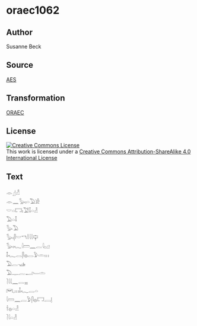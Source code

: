# oraec1062

## Author

Susanne Beck

## Source

[AES](https://github.com/simondschweitzer/aes)

## Transformation

[ORAEC](https://oraec.github.io/)

## License

<a rel="license" href="http://creativecommons.org/licenses/by-sa/4.0/"><img alt="Creative Commons License" style="border-width:0" src="https://i.creativecommons.org/l/by-sa/4.0/88x31.png" /></a><br />This work is licensed under a <a rel="license" href="http://creativecommons.org/licenses/by-sa/4.0/">Creative Commons Attribution-ShareAlike 4.0 International License</a>

## Text

𓁹𓊨𓀭<br>
𓁹𓈖𓅭𓏤𓏏𓅐𓀀<br>
𓎟𓏏𓉐𓏤𓅑𓄤𓏏𓁐<br>
𓅐𓏏𓄤<br>
𓅭𓅐<br>
𓅭𓏤𓋴𓎟𓎔𓎛𓇋𓇋𓊡<br>
𓅭𓏤𓆑𓇋𓏠𓈖𓐛𓇋𓊪𓊒<br>
𓄤𓆑𓂋𓋴𓐍𓂋𓅱𓏛𓏥<br>
𓅐𓐛𓊛<br>
𓅐𓊃𓐛𓂝𓄑𓏛<br>
𓍘𓇋𓇋𓈖𓂋𓈇<br>
𓋞𓈒𓏥𓄤𓆑𓂋𓏏<br>
𓇋𓏠𓈖𓐛𓅱𓋴𓐍𓉐𓐙𓊤<br>
𓌂𓐍𓏏𓁐<br>
𓍘𓇋𓏏𓁐<br>
